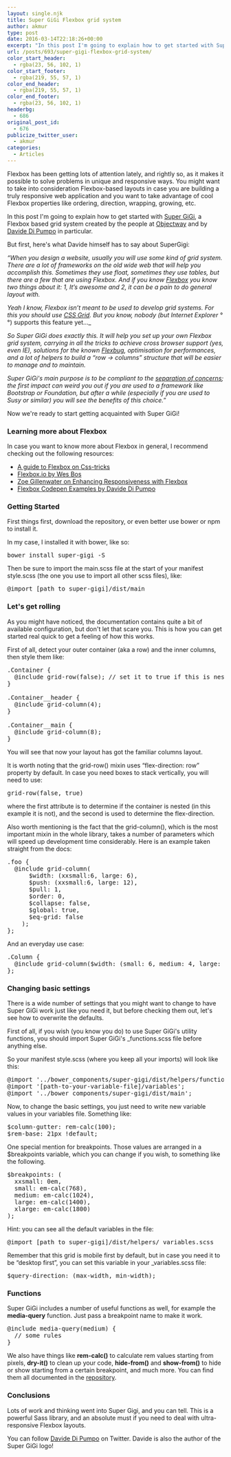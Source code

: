 ```yaml
---
layout: single.njk
title: Super GiGi Flexbox grid system
author: akmur
type: post
date: 2016-03-14T22:18:26+00:00
excerpt: "In this post I'm going to explain how to get started with Super GiGi, a Flexbox based grid system created by the people at Objectway and by Davide Di Pumpo in particular."
url: /posts/693/super-gigi-flexbox-grid-system/
color_start_header:
  - rgba(23, 56, 102, 1)
color_start_footer:
  - rgba(219, 55, 57, 1)
color_end_header:
  - rgba(219, 55, 57, 1)
color_end_footer:
  - rgba(23, 56, 102, 1)
headerbg:
  - 686
original_post_id:
  - 676
publicize_twitter_user:
  - akmur
categories:
  - Articles
---
```


Flexbox has been getting lots of attention lately, and rightly so, as it makes it possible to solve problems in unique and responsive ways.
You might want to take into consideration Flexbox-based layouts in case you are building a truly responsive web application and you want to take advantage of cool Flexbox properties like ordering, direction, wrapping, growing, etc.

In this post I'm going to explain how to get started with [Super GiGi][1], a Flexbox based grid system created by the people at [Objectway][2] and by <a href="https://twitter.com/MakhBeth" target="_blank">Davide Di Pumpo</a> in particular.

But first, here's what Davide himself has to say about SuperGigi:

_&#8220;When you design a website, usually you will use some kind of grid system. There are a lot of frameworks on the old wide web that will help you accomplish this. Sometimes they use float, sometimes they use tables, but there are a few that are using Flexbox.
And if you know [Flexbox][3] you know two things about it: 1, It’s awesome and 2, it can be a pain to do general layout with._

*Yeah I know, Flexbox isn’t meant to be used to develop grid systems. For this you should use [CSS Grid][4]. But you know, nobody (but Internet Explorer °*°) supports this feature yet&#8230;\_

_So Super GiGi does exactly this. It will help you set up your own Flexbox grid system, carrying in all the tricks to achieve cross browser support (yes, even IE), solutions for the known [Flexbug][5], optimisation for performances, and a lot of helpers to build a “row -> columns” structure that will be easier to manage and to maintain._

_Super GiGi's main purpose is to be compliant to the [separation of concerns][6]; the first impact can weird you out if you are used to a framework like Bootstrap or Foundation, but after a while (especially if you are used to Susy or similar) you will see the benefits of this choice.&#8221;_

Now we're ready to start getting acquainted with Super GiGi!

### Learning more about Flexbox

In case you want to know more about Flexbox in general, I recommend checking out the following resources:

- [A guide to Flexbox on Css-tricks][3]
- [Flexbox.io by Wes Bos][7]
- [Zoe Gillenwater on Enhancing Responsiveness with Flexbox][8]
- [Flexbox Codepen Examples by Davide Di Pumpo][9]

### Getting Started

First things first, download the repository, or even better use bower or npm to install it.

In my case, I installed it with bower, like so:

<pre>bower install super-gigi -S
</pre>

Then be sure to import the main.scss file at the start of your manifest style.scss (the one you use to import all other scss files), like:

<pre>@import [path to super-gigi]/dist/main
</pre>

### Let's get rolling

As you might have noticed, the documentation contains quite a bit of available configuration, but don't let that scare you.
This is how you can get started real quick to get a feeling of how this works.

First of all, detect your outer container (aka a row) and the inner columns, then style them like:

<pre>.Container {
  @include grid-row(false); // set it to true if this is nested inside another container
}

.Container__header {
  @include grid-column(4);
}

.Container__main {
  @include grid-column(8);
}
</pre>

You will see that now your layout has got the familiar columns layout.

It is worth noting that the grid-row() mixin uses &#8220;flex-direction: row&#8221; property by default. In case you need boxes to stack vertically, you will need to use:

<pre>grid-row(false, true)
</pre>

where the first attribute is to determine if the container is nested (in this example it is not), and the second is used to determine the flex-direction.

Also worth mentioning is the fact that the grid-column(), which is the most important mixin in the whole library, takes a number of parameters which will speed up development time considerably. Here is an example taken straight from the docs:

<pre>.foo {
  @include grid-column(
      $width: (xxsmall:6, large: 6),
      $push: (xxsmall:6, large: 12),
      $pull: 1,
      $order: 0,
      $collapse: false,
      $global: true,
      $eq-grid: false
    );
};
</pre>

And an everyday use case:

<pre>.Column {
  @include grid-column($width: (small: 6, medium: 4, large: 3));
};
</pre>

### Changing basic settings

There is a wide number of settings that you might want to change to have Super GiGi work just like you need it, but before checking them out, let's see how to overwrite the defaults.

First of all, if you wish (you know you do) to use Super GiGi's utility functions, you should import Super GiGi's \_functions.scss file before anything else.

So your manifest style.scss (where you keep all your imports) will look like this:

<pre>@import '../bower_components/super-gigi/dist/helpers/functions';
@import '[path-to-your-variable-file]/variables';
@import '../bower_components/super-gigi/dist/main';
</pre>

Now, to change the basic settings, you just need to write new variable values in your variables file. Something like:

<pre>$column-gutter: rem-calc(100);
$rem-base: 21px !default;
</pre>

One special mention for breakpoints. Those values are arranged in a \$breakpoints variable, which you can change if you wish, to something like the following.

<pre>$breakpoints: (
  xxsmall: 0em,
  small: em-calc(768),
  medium: em-calc(1024),
  large: em-calc(1400),
  xlarge: em-calc(1800)
);
</pre>

Hint: you can see all the default variables in the file:

<pre>@import [path to super-gigi]/dist/helpers/_variables.scss
</pre>

Remember that this grid is mobile first by default, but in case you need it to be &#8220;desktop first&#8221;, you can set this variable in your \_variables.scss file:

<pre>$query-direction: (max-width, min-width);
</pre>

### Functions

Super GiGi includes a number of useful functions as well, for example the **media-query** function. Just pass a breakpoint name to make it work.

<pre>@include media-query(medium) {
  // some rules
}
</pre>

We also have things like **rem-calc()** to calculate rem values starting from pixels, **dry-it()** to clean up your code, **hide-from()** and **show-from()** to hide or show starting from a certain breakpoint, and much more. You can find them all documented in the [repository][1].

### Conclusions

Lots of work and thinking went into Super Gigi, and you can tell. This is a powerful Sass library, and an absolute must if you need to deal with ultra-responsive Flexbox layouts.

You can follow <a href="https://twitter.com/MakhBeth" target="_blank">Davide Di Pumpo</a> on Twitter. Davide is also the author of the Super GiGi logo!

[1]: https://github.com/Objectway/super-gigi
[2]: http://www.objectway.com/
[3]: https://css-tricks.com/snippets/css/a-guide-to-flexbox/
[4]: https://hacks.mozilla.org/2015/09/the-future-of-layout-with-css-grid-layouts/
[5]: https://github.com/philipwalton/flexbugs
[6]: https://www.w3.org/TR/html-design-principles/#separation-of-concerns
[7]: http://flexbox.io/
[8]: https://vimeo.com/124796320
[9]: http://codepen.io/MakhBeth/pen/avedNx
